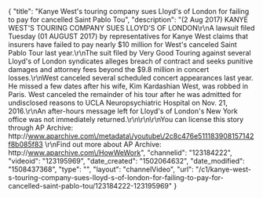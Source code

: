 {
    "title": "Kanye West's touring company sues Lloyd's of London for failing to pay for cancelled Saint Pablo Tou",
    "description": "(2 Aug 2017) KANYE WEST'S TOURING COMPANY SUES LLOYD'S OF LONDON\r\nA lawsuit filed Tuesday (01 AUGUST 2017) by representatives for Kanye West claims that insurers have failed to pay nearly $10 million for West's canceled Saint Pablo Tour last year.\r\nThe suit filed by Very Good Touring against several Lloyd's of London syndicates alleges breach of contract and seeks punitive damages and attorney fees beyond the $9.8 million in concert losses.\r\nWest canceled several scheduled concert appearances last year. He missed a few dates after his wife, Kim Kardashian West, was robbed in Paris. West canceled the remainder of his tour after he was admitted for undisclosed reasons to UCLA Neuropsychiatric Hospital on Nov. 21, 2016.\r\nAn after-hours message left for Lloyd's of London's New York office was not immediately returned.\r\n\r\n\r\nYou can license this story through AP Archive: http:\/\/www.aparchive.com\/metadata\/youtube\/2c8c476e511183908157142f8b085f83 \r\nFind out more about AP Archive: http:\/\/www.aparchive.com\/HowWeWork",
    "channelid": "123184222",
    "videoid": "123195969",
    "date_created": "1502064632",
    "date_modified": "1508437368",
    "type": "",
    "layout": "channelVideo",
    "url": "\/c1\/kanye-west-s-touring-company-sues-lloyd-s-of-london-for-failing-to-pay-for-cancelled-saint-pablo-tou\/123184222-123195969"
}
